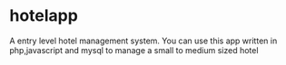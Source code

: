 # hotelapp
A entry level hotel management system.
You can use this app written in php,javascript and mysql to manage a small to medium sized hotel

